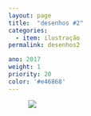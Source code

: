 ```yaml
---
layout: page
title:  "desenhos #2"
categories:
  - item: ilustração
permalink: desenhos2

ano: 2017
weight: 1
priority: 20
color: '#e46868'
---
```


<figure><img src="{{ site.baseurl }}/assets/desenhos2/pug.jpg"/></figure>

